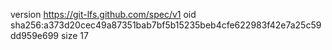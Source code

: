 version https://git-lfs.github.com/spec/v1
oid sha256:a373d20cec49a87351bab7bf5b15235beb4cfe622983f42e7a25c59dd959e699
size 17
